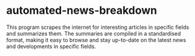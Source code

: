 # automated-news-breakdown

This program scrapes the internet for interesting articles in specific fields and summarizes them. The summaries are compiled in a standardised format, making it easy to browse and stay up-to-date on the latest news and developments in specific fields.
